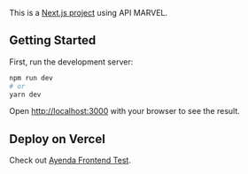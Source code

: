 This is a [Next.js project](https://ayenda-frontend.vercel.app) using API MARVEL.

## Getting Started

First, run the development server:

```bash
npm run dev
# or
yarn dev
```

Open [http://localhost:3000](http://localhost:3000) with your browser to see the result.

## Deploy on Vercel

Check out [Ayenda Frontend Test](https://ayenda-frontend.vercel.app).
